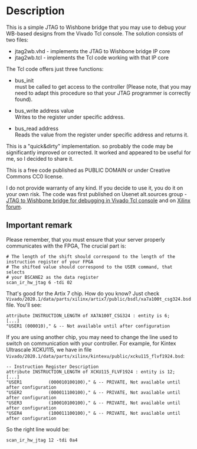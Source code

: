 # Description #

This is a simple JTAG to Wishbone bridge that you may use to debug your WB-based designs from the Vivado Tcl console.
The solution consists of two files:


  * jtag2wb.vhd - implements the JTAG to Wishbone bridge IP core
  * jtag2wb.tcl - implements the Tcl code working with that IP core

The Tcl code offers just three functions:

  *  bus_init<br/>
      must be called to get access to the controller
      (Please note, that you may need to adapt this procedure
      so that your JTAG programmer is correctly found).

  *  bus_write address value<br/>
      Writes to the register under specific address.
  
  *  bus_read address<br/>
      Reads the value from the register under specific address
      and returns it.

This is a "quick&dirty" implementation. so probably the code may be significantly improved or corrected. It worked and appeared to be useful for me, so I decided to share it.

This is a free code published as PUBLIC DOMAIN or under Creative Commons CC0 license.

I do not provide warranty of any kind. If you decide to use it, you do it on your own risk.
The code was first published on Usenet alt.sources group - [JTAG to Wishbone bridge for debugging in Vivado Tcl console](https://groups.google.com/d/msg/alt.sources/npW-y9S7qE0/M7vBcFyGCgAJ) and on [Xilinx forum](https://forums.xilinx.com/t5/Vivado-TCL-Community/JTAG-to-Wishbone-Master/m-p/924687/highlight/true#M7492).

## Important remark ##

Please remember, that you must ensure that your server properly communicates with the FPGA,
The crucial part is:

    # The length of the shift should correspond to the length of the instruction register of your FPGA
    # The shifted value should correspond to the USER command, that selects
    # your BSCANE2 as the data register
    scan_ir_hw_jtag 6 -tdi 02

That's good for the Artix 7 chip. How do you know? Just check `Vivado/2020.1/data/parts/xilinx/artix7/public/bsdl/xa7a100t_csg324.bsd` file. You'll see:

    attribute INSTRUCTION_LENGTH of XA7A100T_CSG324 : entity is 6;
    [...]
    "USER1 (000010)," & -- Not available until after configuration

If you are using another chip, you may need to change the line used to switch on communication with your controller. For example, for Kintex Ultrascale XCKU115, we have in file `Vivado/2020.1/data/parts/xilinx/kintexu/public/xcku115_flvf1924.bsd`:

    -- Instruction Register Description
    attribute INSTRUCTION_LENGTH of XCKU115_FLVF1924 : entity is 12;
    [...]
    "USER1          (000010100100)," & -- PRIVATE, Not available until after configuration
    "USER2          (000011100100)," & -- PRIVATE, Not available until after configuration
    "USER3          (100010100100)," & -- PRIVATE, Not available until after configuration
    "USER4          (100011100100)," & -- PRIVATE, Not available until after configuration

So the right line would be:

`scan_ir_hw_jtag 12 -tdi 0a4`


